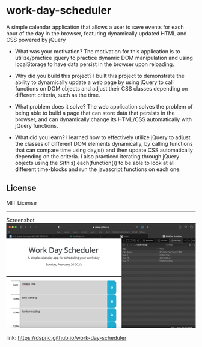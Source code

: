 # work-day-scheduler

A simple calendar application that allows a user to save events for each hour of the day in the browser, featuring dynamically updated HTML and CSS powered by jQuery

- What was your motivation? 
The motivation for this application is to utilize/practice jquery to practice dynamic DOM manipulation and using localStorage to have data persist in the browser upon reloading.

- Why did you build this project? 
I built this project to demonstrate the ability to dynamically update a web page by using jQuery to call functions on DOM objects and adjust their CSS classes depending on different criteria, such as the time.

- What problem does it solve?
The web application solves the problem of being able to build a page that can store data that persists in the browser, and can dynamically change its HTML/CSS automatically with jQuery functions.

- What did you learn?
I learned how to effectively utilize jQuery to adjust the classes of different DOM elements dynamically, by calling functions that can compare time using dayjs() and then update CSS automatically depending on the criteria. I also practiced iterating through jQuery objects using the $(this).each(function()) to be able to look at all different time-blocks and run the javascript functions on each one.

## License

MIT License

---

Screenshot
<img title="deployed work day scheduler" alt="Work Day Scheduler" src="/assets/images/work-day-scheduler-deploy.jpg">

link: https://dspnc.github.io/work-day-scheduler